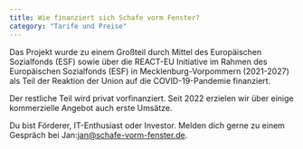 ```yaml
---
title: Wie finanziert sich Schafe vorm Fenster?
category: "Tarife und Preise"
---
```


Das Projekt wurde zu einem Großteil durch Mittel des Europäischen Sozialfonds (ESF) sowie
über die REACT-EU Initiative im Rahmen des Europäischen Sozialfonds (ESF) in
Mecklenburg-Vorpommern (2021-2027) als Teil der Reaktion der Union auf die COVID-19-Pandemie
finanziert.

Der restliche Teil wird privat vorfinanziert. Seit 2022 erzielen wir über einige kommerzielle
Angebot auch erste Umsätze.

Du bist Förderer, IT-Enthusiast oder Investor. Melden dich gerne zu einem Gespräch bei Jan:jan@schafe-vorm-fenster.de.
